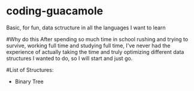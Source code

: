 # coding-guacamole
Basic, for fun, data sctructure in all the languages I want to learn

#Why do this
After spending so much time in school rushing and trying to survive, working full time and studying full time, I've never had the experience of actually taking the time and truly optimizing different data structures I wanted to do, so I will start and just go.

#List of Structures:
* Binary Tree
